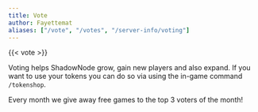 ```yaml
---
title: Vote
author: Fayettemat
aliases: ["/vote", "/votes", "/server-info/voting"]
---
```


{{< vote >}}

Voting helps ShadowNode grow, gain new players and also expand.  If you want to use your tokens you can do so via using the in-game command `/tokenshop`.

Every month we give away free games to the top 3 voters of the month!